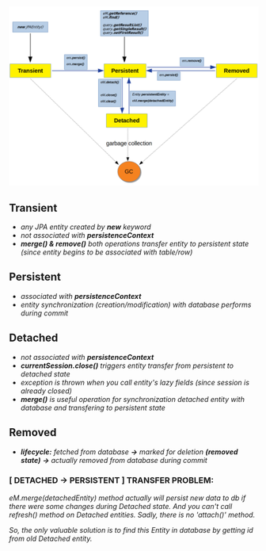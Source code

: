 <img src="assets/jpa_entity_states.png">

## Transient
- _any JPA entity created by **new** keyword_
- _not associated with **persistenceContext**_
- _**merge() & remove()** both operations transfer entity to persistent state (since entity begins to be associated with table/row)_

## Persistent
- _associated with **persistenceContext**_
- _entity synchronization (creation/modification) with database performs during commit_

## Detached
- _not associated with **persistenceContext**_
- _**currentSession.close()** triggers entity transfer from persistent to detached state_
- _exception is thrown when you call entity's lazy fields (since session is already closed)_
- _**merge()** is useful operation for synchronization detached entity with database and transfering to persistent state_

## Removed
- _**lifecycle:** fetched from database **->** marked for deletion **(removed state)** **->** actually removed from database during commit_

### [ DETACHED -> PERSISTENT ] TRANSFER PROBLEM:
_eM.merge(detachedEntity) method actually will persist new data to db if there were some changes during Detached state. And you can't call refresh() method on Detached entities. Sadly, there is no 'attach()' method._

_So, the only valuable solution is to find this Entity in database by getting id from old Detached entity._
